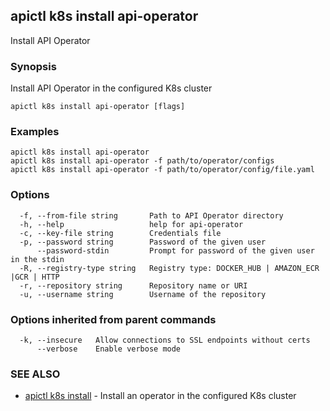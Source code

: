 ## apictl k8s install api-operator

Install API Operator

### Synopsis

Install API Operator in the configured K8s cluster

```
apictl k8s install api-operator [flags]
```

### Examples

```
apictl k8s install api-operator
apictl k8s install api-operator -f path/to/operator/configs
apictl k8s install api-operator -f path/to/operator/config/file.yaml
```

### Options

```
  -f, --from-file string       Path to API Operator directory
  -h, --help                   help for api-operator
  -c, --key-file string        Credentials file
  -p, --password string        Password of the given user
      --password-stdin         Prompt for password of the given user in the stdin
  -R, --registry-type string   Registry type: DOCKER_HUB | AMAZON_ECR |GCR | HTTP
  -r, --repository string      Repository name or URI
  -u, --username string        Username of the repository
```

### Options inherited from parent commands

```
  -k, --insecure   Allow connections to SSL endpoints without certs
      --verbose    Enable verbose mode
```

### SEE ALSO

* [apictl k8s install](apictl_k8s_install.md)	 - Install an operator in the configured K8s cluster

